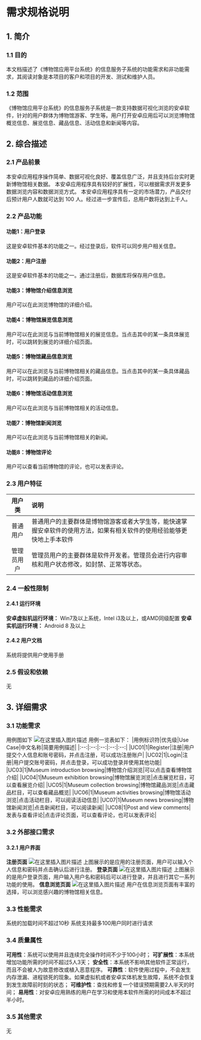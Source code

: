 # 需求规格说明
## 1. 简介
### 1.1 目的
 本文档描述了《博物馆应用平台系统》的信息服务子系统的功能需求和非功能需求，其阅读对象是本项目的客户和项目的开发、测试和维护人员。
### 1.2 范围
《博物馆应用平台系统》的信息服务子系统是一款支持数据可视化浏览的安卓软件，针对的用户群体为博物馆游客、学生等。用户打开安卓应用后可以浏览博物馆概览信息、展览信息、藏品信息、活动信息和新闻等内容。

## 2. 综合描述
### 2.1 产品前景
本安卓应用程序操作简单、数据可视化良好、覆盖信息广泛，并且支持后台实时更新博物馆相关数据。
本安卓应用程序具有较好的扩展性，可以根据需求开发更多数据浏览内容和数据浏览方式。
本安卓应用程序具有一定的市场潜力，产品交付后预计用户人数就可达到 100 人。经过进一步宣传后，总用户数将达到上千人。
### 2.2 产品功能
#### 功能1：用户登录
 这是安卓软件基本的功能之一。经过登录后，软件可以同步用户相关信息。
 #### 功能2：用户注册
 这是安卓软件基本的功能之一。通过注册后，数据库将保存用户信息。
 #### 功能3：博物馆介绍信息浏览
 用户可以在此浏览博物馆的详细介绍。
 #### 功能4：博物馆展览信息浏览
 用户可以在此浏览与当前博物馆相关的展览信息。当点击其中的某一条具体展览时，可以跳转到展览的详细介绍页面。
 #### 功能5：博物馆藏品信息浏览
 用户可以在此浏览与当前博物馆相关的藏品信息。当点击其中的某一条具体藏品时，可以跳转到藏品的详细介绍页面。
 #### 功能6：博物馆活动信息浏览
 用户可以在此浏览与当前博物馆相关的活动信息。
  #### 功能7：博物馆新闻浏览
 用户可以在此浏览与当前博物馆相关的新闻。
 #### 功能8：博物馆评论
 用户可以查看当前博物馆的评论，也可以发表评论。
 
### 2.3 用户特征
|用户类|说明|
|:--:|:--|
|普通用户|普通用户的主要群体是博物馆游客或者大学生等，能快速掌握安卓软件的使用方法，如果有相关软件的使用经验能够更快地上手本软件|
|管理员用户|管理员用户的主要群体是软件开发者。管理员会进行内容审核和用户状态修改，如封禁、正常等状态。|
### 2.4 一般性限制
#### 2.4.1 运行环境
**安卓虚拟机运行环境：**
Win7及以上系统，Intel i3及以上，或AMD同级配置
**安卓实机运行环境：**
Android 8 及以上
#### 2.4.2 用户文档
系统将提供用户使用手册
### 2.5 假设和依赖
无
## 3. 详细需求
### 3.1 功能需求
用例图如下
![在这里插入图片描述](https://img-blog.csdnimg.cn/20210523141412676.png?x-oss-process=image/watermark,type_ZmFuZ3poZW5naGVpdGk,shadow_10,text_aHR0cHM6Ly9ibG9nLmNzZG4ubmV0L3FxXzQzNjk3OTA2,size_16,color_FFFFFF,t_70)
用例一览表如下：
|用例标识符|优先级|Use Case|中文名称|简要用例描述|
|:--:|:--:|:--:|:--:|:--:|
|UC01|1|Register|注册|用户提交个人信息和账号密码，并点击注册，可以成功注册账户|
|UC02|1|Login|注册|用户提交账号密码，并点击登录，可以成功登录并使用其他功能|
|UC03|1|Museum introduction browsing|博物馆介绍浏览|可以点击查看博物馆介绍|
|UC04|1|Museum exhibition browsing|博物馆展览浏览|点击展览栏目，可以查看展览介绍|
|UC05|1|Museum collection browsing|博物馆藏品浏览|点击藏品栏目，可以查看藏品概览|
|UC06|1|Museum activities browsing|博物馆活动浏览|点击活动栏目，可以阅读活动信息|
|UC07|1|Museum news browsing|博物馆新闻浏览|点击新闻栏目，可以阅读新闻|
|UC08|1|Post and view comments|发表与查看评论|点击评论页面，可以查看评论，也可以发表评论|

### 3.2 外部接口需求
#### 3.2.1 用户界面
**注册页面**
![在这里插入图片描述](https://img-blog.csdnimg.cn/20210523144324789.png)
上图展示的是应用的注册页面，用户可以输入个人信息和密码并点击确认后进行注册。
**登录页面**
![在这里插入图片描述](https://img-blog.csdnimg.cn/20210523144544993.png)
上图展示的是用户登录页面，用户输入用户名和密码后可以进行登录，并且进行其它一系列功能的使用。
**信息浏览页面**
![在这里插入图片描述](https://img-blog.csdnimg.cn/2021052314461259.png)
用户在信息浏览页面有丰富的选择，可以浏览感兴趣的博物馆相关信息。
### 3.3 性能需求
系统的加载时间不超过10秒
系统支持最多100用户同时进行请求
### 3.4 质量属性
**可用性**：系统可以使用并且连续完全操作时间不少于100小时；
**可扩展性**：本系统增加功能所需的时间不超过5人3天；
**安全性**：本系统不影响其他软件正常运行，而且不会被人为故意修改或植入恶意程序。
**可靠性**：软件使用过程中，不会发生内存泄漏、进程锁死的现象。如果虚拟机或者安卓实体机发生故障，系统不会恢复到发生故障前时刻的状态；
**可维护性**：查找和修复一个错误预期需要2人半天的时间；
**易用性**：对安卓应用熟练的用户在学习和使用本软件所需的时间成本不超过半小时。
### 3.5 其他需求
无
